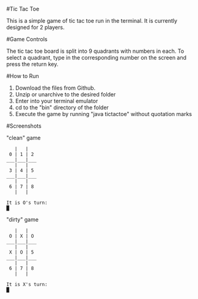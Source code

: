 #Tic Tac Toe

This is a simple game of tic tac toe run in the terminal. It is currently designed for 2 players.

#Game Controls

The tic tac toe board is split into 9 quadrants with numbers in each. To select a quadrant, type 
in the corresponding number on the screen and press the return key.

#How to Run

1. Download the files from Github.
2. Unzip or unarchive to the desired folder
3. Enter into your terminal emulator
4. cd to the "bin" directory of the folder
5. Execute the game by running "java tictactoe" without quotation marks

#Screenshots

"clean" game

```
   |   |   
 0 | 1 | 2 
___|___|___
   |   |   
 3 | 4 | 5 
___|___|___
   |   |   
 6 | 7 | 8 
   |   |   

It is O's turn:
█
```


"dirty" game

```
   |   |   
 O | X | O 
___|___|___
   |   |   
 X | O | 5 
___|___|___
   |   |   
 6 | 7 | 8 
   |   |   

It is X's turn:
█
```
